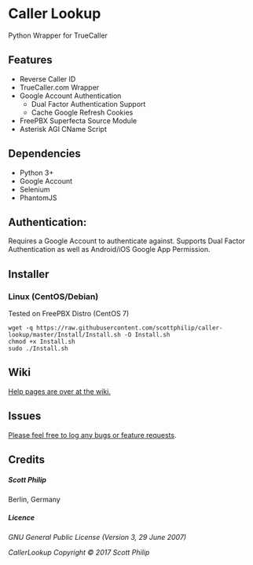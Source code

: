 # Caller Lookup

Python Wrapper for TrueCaller

## Features

 * Reverse Caller ID
 * TrueCaller.com Wrapper 
 * Google Account Authentication
   * Dual Factor Authentication Support
   * Cache Google Refresh Cookies
 * FreePBX Superfecta Source Module 
 * Asterisk AGI CName Script 

## Dependencies

 - Python 3+
 - Google Account
 - Selenium
 - PhantomJS

## Authentication:
Requires a Google Account to authenticate against.  Supports Dual Factor Authentication as well as Android/iOS Google App Permission.

## Installer

### Linux (CentOS/Debian)
Tested on FreePBX Distro (CentOS 7)

```
wget -q https://raw.githubusercontent.com/scottphilip/caller-lookup/master/Install/Install.sh -O Install.sh
chmod +x Install.sh
sudo ./Install.sh 
```
## Wiki
[Help pages are over at the wiki.](https://github.com/scottphilip/caller-lookup/wiki/Contents)

## Issues
[Please feel free to log any bugs or feature requests](https://github.com/scottphilip/caller-lookup/issues).

## Credits
##### Scott Philip 
Berlin, Germany

##### Licence ###### 
_GNU General Public License (Version 3, 29 June 2007)_

_CallerLookup Copyright &copy; 2017 Scott Philip_
